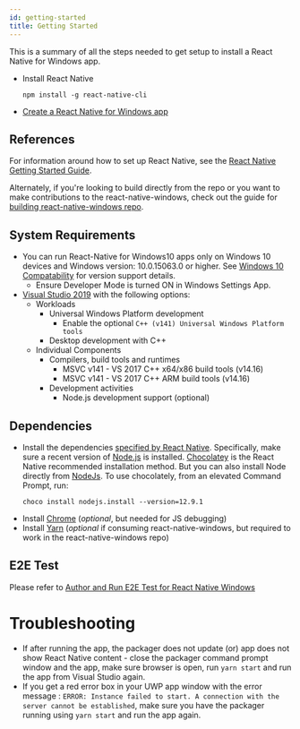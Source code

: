 ```yaml
---
id: getting-started
title: Getting Started
---
```


This is a summary of all the steps needed to get setup to install a React Native for Windows app.

- Install React Native
  ```
  npm install -g react-native-cli
  ```
- [Create a React Native for Windows app](consuming-rnw.md)

## References

For information around how to set up React Native, see the [React Native Getting Started Guide](http://facebook.github.io/react-native/docs/getting-started.html).

Alternately, if you're looking to build directly from the repo or you want to make contributions to the react-native-windows, check out the guide for [building react-native-windows repo](building-rnw.md).

## System Requirements

- You can run React-Native for Windows10 apps only on Windows 10 devices and Windows version: 10.0.15063.0 or higher. See [Windows 10 Compatability](win10-compat.md) for version support details.
  - Ensure Developer Mode is turned ON in Windows Settings App.
- [Visual Studio 2019](https://www.visualstudio.com/downloads) with the following options:
  - Workloads
    - Universal Windows Platform development
      - Enable the optional `C++ (v141) Universal Windows Platform tools`
    - Desktop development with C++
  - Individual Components
    - Compilers, build tools and runtimes
      - MSVC v141 - VS 2017 C++ x64/x86 build tools (v14.16)
      - MSVC v141 - VS 2017 C++ ARM build tools (v14.16)
    - Development activities
      - Node.js development support (optional)

## Dependencies

- Install the dependencies [specified by React Native](http://facebook.github.io/react-native/docs/getting-started.html#node-python2-jdk). Specifically, make sure a recent version of [Node.js](https://nodejs.org) is installed. [Chocolatey](https://chocolatey.org/) is the React Native recommended installation method. But you can also install Node directly from [NodeJs](https://nodejs.org/en/download/). To use chocolately, from an elevated Command Prompt, run:
  ```
  choco install nodejs.install --version=12.9.1
  ```
- Install [Chrome](https://www.google.com/chrome/) (_optional_, but needed for JS debugging)
- Install [Yarn](https://yarnpkg.com/en/docs/install) (_optional_ if consuming react-native-windows, but required to work in the react-native-windows repo)

## E2E Test

Please refer to [Author and Run E2E Test for React Native Windows](e2e-test.md)

# Troubleshooting

- If after running the app, the packager does not update (or) app does not show React Native content - close the packager command prompt window and the app, make sure browser is open, run `yarn start` and run the app from Visual Studio again.
- If you get a red error box in your UWP app window with the error message : `ERROR: Instance failed to start. A connection with the server cannot be established`, make sure you have the packager running using `yarn start` and run the app again.
